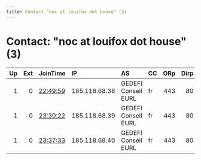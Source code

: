 ```yaml
---
title: Contact "noc at louifox dot house" (3)
---
```


# Contact: "noc at louifox dot house" (3)

|   Up |   Ext | JoinTime                                                                                            | IP            | AS                  | CC   |   ORp |   Dirp | OS    | Version   | Nickname   |   eFamMembers |
|-----:|------:|:----------------------------------------------------------------------------------------------------|:--------------|:--------------------|:-----|------:|-------:|:------|:----------|:-----------|--------------:|
|    1 |     0 | [22:49:59](https://metrics.torproject.org/rs.html#details/FF1E4DFC8C713B2092E76401C472FDCC03B7F809) | 185.118.68.38 | GEDEFI Conseil EURL | fr   |   443 |     80 | Linux | 0.4.3.6   | lftor8     |             1 |
|    1 |     0 | [23:30:22](https://metrics.torproject.org/rs.html#details/0451F142D2EF187FABB9A9A17725DA6C51BA3978) | 185.118.68.39 | GEDEFI Conseil EURL | fr   |   443 |     80 | Linux | 0.4.3.6   | lftor9     |             1 |
|    1 |     0 | [23:37:33](https://metrics.torproject.org/rs.html#details/DF2A241897F04A7D0C2A195D81E0CB1271AD5B6F) | 185.118.68.40 | GEDEFI Conseil EURL | fr   |   443 |     80 | Linux | 0.4.3.6   | lftor10    |             1 |

